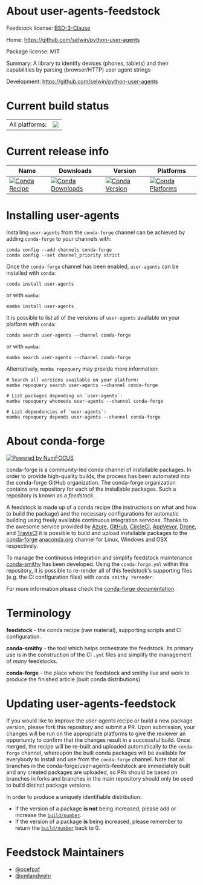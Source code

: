 About user-agents-feedstock
===========================

Feedstock license: [BSD-3-Clause](https://github.com/conda-forge/user-agents-feedstock/blob/main/LICENSE.txt)

Home: https://github.com/selwin/python-user-agents

Package license: MIT

Summary: A library to identify devices (phones, tablets) and their capabilities by parsing (browser/HTTP) user agent strings

Development: https://github.com/selwin/python-user-agents

Current build status
====================


<table><tr><td>All platforms:</td>
    <td>
      <a href="https://dev.azure.com/conda-forge/feedstock-builds/_build/latest?definitionId=3607&branchName=main">
        <img src="https://dev.azure.com/conda-forge/feedstock-builds/_apis/build/status/user-agents-feedstock?branchName=main">
      </a>
    </td>
  </tr>
</table>

Current release info
====================

| Name | Downloads | Version | Platforms |
| --- | --- | --- | --- |
| [![Conda Recipe](https://img.shields.io/badge/recipe-user--agents-green.svg)](https://anaconda.org/conda-forge/user-agents) | [![Conda Downloads](https://img.shields.io/conda/dn/conda-forge/user-agents.svg)](https://anaconda.org/conda-forge/user-agents) | [![Conda Version](https://img.shields.io/conda/vn/conda-forge/user-agents.svg)](https://anaconda.org/conda-forge/user-agents) | [![Conda Platforms](https://img.shields.io/conda/pn/conda-forge/user-agents.svg)](https://anaconda.org/conda-forge/user-agents) |

Installing user-agents
======================

Installing `user-agents` from the `conda-forge` channel can be achieved by adding `conda-forge` to your channels with:

```
conda config --add channels conda-forge
conda config --set channel_priority strict
```

Once the `conda-forge` channel has been enabled, `user-agents` can be installed with `conda`:

```
conda install user-agents
```

or with `mamba`:

```
mamba install user-agents
```

It is possible to list all of the versions of `user-agents` available on your platform with `conda`:

```
conda search user-agents --channel conda-forge
```

or with `mamba`:

```
mamba search user-agents --channel conda-forge
```

Alternatively, `mamba repoquery` may provide more information:

```
# Search all versions available on your platform:
mamba repoquery search user-agents --channel conda-forge

# List packages depending on `user-agents`:
mamba repoquery whoneeds user-agents --channel conda-forge

# List dependencies of `user-agents`:
mamba repoquery depends user-agents --channel conda-forge
```


About conda-forge
=================

[![Powered by
NumFOCUS](https://img.shields.io/badge/powered%20by-NumFOCUS-orange.svg?style=flat&colorA=E1523D&colorB=007D8A)](https://numfocus.org)

conda-forge is a community-led conda channel of installable packages.
In order to provide high-quality builds, the process has been automated into the
conda-forge GitHub organization. The conda-forge organization contains one repository
for each of the installable packages. Such a repository is known as a *feedstock*.

A feedstock is made up of a conda recipe (the instructions on what and how to build
the package) and the necessary configurations for automatic building using freely
available continuous integration services. Thanks to the awesome service provided by
[Azure](https://azure.microsoft.com/en-us/services/devops/), [GitHub](https://github.com/),
[CircleCI](https://circleci.com/), [AppVeyor](https://www.appveyor.com/),
[Drone](https://cloud.drone.io/welcome), and [TravisCI](https://travis-ci.com/)
it is possible to build and upload installable packages to the
[conda-forge](https://anaconda.org/conda-forge) [anaconda.org](https://anaconda.org/)
channel for Linux, Windows and OSX respectively.

To manage the continuous integration and simplify feedstock maintenance
[conda-smithy](https://github.com/conda-forge/conda-smithy) has been developed.
Using the ``conda-forge.yml`` within this repository, it is possible to re-render all of
this feedstock's supporting files (e.g. the CI configuration files) with ``conda smithy rerender``.

For more information please check the [conda-forge documentation](https://conda-forge.org/docs/).

Terminology
===========

**feedstock** - the conda recipe (raw material), supporting scripts and CI configuration.

**conda-smithy** - the tool which helps orchestrate the feedstock.
                   Its primary use is in the construction of the CI ``.yml`` files
                   and simplify the management of *many* feedstocks.

**conda-forge** - the place where the feedstock and smithy live and work to
                  produce the finished article (built conda distributions)


Updating user-agents-feedstock
==============================

If you would like to improve the user-agents recipe or build a new
package version, please fork this repository and submit a PR. Upon submission,
your changes will be run on the appropriate platforms to give the reviewer an
opportunity to confirm that the changes result in a successful build. Once
merged, the recipe will be re-built and uploaded automatically to the
`conda-forge` channel, whereupon the built conda packages will be available for
everybody to install and use from the `conda-forge` channel.
Note that all branches in the conda-forge/user-agents-feedstock are
immediately built and any created packages are uploaded, so PRs should be based
on branches in forks and branches in the main repository should only be used to
build distinct package versions.

In order to produce a uniquely identifiable distribution:
 * If the version of a package **is not** being increased, please add or increase
   the [``build/number``](https://docs.conda.io/projects/conda-build/en/latest/resources/define-metadata.html#build-number-and-string).
 * If the version of a package **is** being increased, please remember to return
   the [``build/number``](https://docs.conda.io/projects/conda-build/en/latest/resources/define-metadata.html#build-number-and-string)
   back to 0.

Feedstock Maintainers
=====================

* [@ocefpaf](https://github.com/ocefpaf/)
* [@pmlandwehr](https://github.com/pmlandwehr/)


